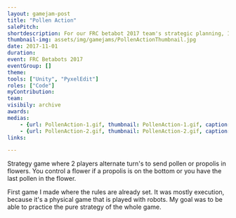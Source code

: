 ```yaml
---
layout: gamejam-post
title: "Pollen Action"
salePitch: 
shortdescription: For our FRC betabot 2017 team's strategic planning, I made a game to simulate the competition.
thumbnail-img: assets/img/gamejams/PollenActionThumbnail.jpg
date: 2017-11-01
duration: 
event: FRC Betabots 2017
eventGroup: []
theme: 
tools: ["Unity", "PyxelEdit"]
roles: ["Code"]
myContribution: 
team: 
visibily: archive
awards: 
medias: 
    - {url: PollenAction-1.gif, thumbnail: PollenAction-1.gif, caption: "2 Players playing."}
    - {url: PollenAction-2.gif, thumbnail: PollenAction-2.gif, caption: "Ai games, made quick to see what pattern emerges."}
links: 

---
```

Strategy game where 2 players alternate turn's to send pollen or propolis in flowers. You control a flower if a propolis is on the bottom or you have the last pollen in the flower.

First game I made where the rules are already set. It was mostly execution, because it's a physical game that is played with robots. My goal was to be able to practice the pure strategy of the whole game.